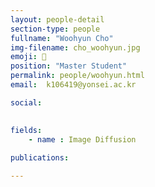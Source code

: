 ```yaml
---
layout: people-detail
section-type: people
fullname: "Woohyun Cho"
img-filename: cho_woohyun.jpg
emoji: 🤔
position: "Master Student"
permalink: people/woohyun.html
email:  k106419@yonsei.ac.kr

social:

 
fields:
    - name : Image Diffusion
        
publications:

---
```

